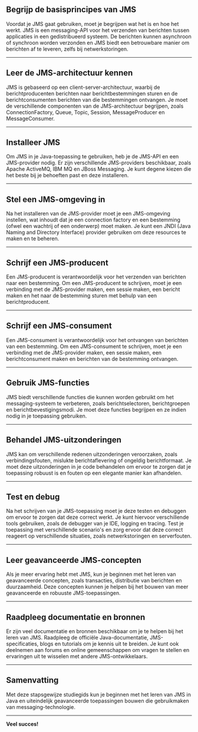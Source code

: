 ## Begrijp de basisprincipes van JMS

Voordat je JMS gaat gebruiken, moet je begrijpen wat het is en hoe het werkt. JMS is een messaging-API voor het verzenden van berichten tussen applicaties in een gedistribueerd systeem. De berichten kunnen asynchroon of synchroon worden verzonden en JMS biedt een betrouwbare manier om berichten af te leveren, zelfs bij netwerkstoringen.
   
---

## Leer de JMS-architectuur kennen

JMS is gebaseerd op een client-server-architectuur, waarbij de berichtproducenten berichten naar berichtbestemmingen sturen en de berichtconsumenten berichten van die bestemmingen ontvangen. Je moet de verschillende componenten van de JMS-architectuur begrijpen, zoals ConnectionFactory, Queue, Topic, Session, MessageProducer en MessageConsumer.

---

## Installeer JMS

Om JMS in je Java-toepassing te gebruiken, heb je de JMS-API en een JMS-provider nodig. Er zijn verschillende JMS-providers beschikbaar, zoals Apache ActiveMQ, IBM MQ en JBoss Messaging. Je kunt degene kiezen die het beste bij je behoeften past en deze installeren.
   
---

## Stel een JMS-omgeving in

Na het installeren van de JMS-provider moet je een JMS-omgeving instellen, wat inhoudt dat je een connection factory en een bestemming (ofwel een wachtrij of een onderwerp) moet maken. Je kunt een JNDI (Java Naming and Directory Interface) provider gebruiken om deze resources te maken en te beheren.
   
---

## Schrijf een JMS-producent

Een JMS-producent is verantwoordelijk voor het verzenden van berichten naar een bestemming. Om een JMS-producent te schrijven, moet je een verbinding met de JMS-provider maken, een sessie maken, een bericht maken en het naar de bestemming sturen met behulp van een berichtproducent.

---

## Schrijf een JMS-consument

Een JMS-consument is verantwoordelijk voor het ontvangen van berichten van een bestemming. Om een JMS-consument te schrijven, moet je een verbinding met de JMS-provider maken, een sessie maken, een berichtconsument maken en berichten van de bestemming ontvangen.

---

## Gebruik JMS-functies

JMS biedt verschillende functies die kunnen worden gebruikt om het messaging-systeem te verbeteren, zoals berichtselectoren, berichtgroepen en berichtbevestigingsmodi. Je moet deze functies begrijpen en ze indien nodig in je toepassing gebruiken.
   
---

## Behandel JMS-uitzonderingen

JMS kan om verschillende redenen uitzonderingen veroorzaken, zoals verbindingsfouten, mislukte berichtaflevering of ongeldig berichtformaat. Je moet deze uitzonderingen in je code behandelen om ervoor te zorgen dat je toepassing robuust is en fouten op een elegante manier kan afhandelen.
   
---

## Test en debug

Na het schrijven van je JMS-toepassing moet je deze testen en debuggen om ervoor te zorgen dat deze correct werkt. Je kunt hiervoor verschillende tools gebruiken, zoals de debugger van je IDE, logging en tracing. Test je toepassing met verschillende scenario's en zorg ervoor dat deze correct reageert op verschillende situaties, zoals netwerkstoringen en serverfouten.

---

## Leer geavanceerde JMS-concepten

Als je meer ervaring hebt met JMS, kun je beginnen met het leren van geavanceerde concepten, zoals transacties, distributie van berichten en duurzaamheid. Deze concepten kunnen je helpen bij het bouwen van meer geavanceerde en robuuste JMS-toepassingen.

---
   
## Raadpleeg documentatie en bronnen

Er zijn veel documentatie en bronnen beschikbaar om je te helpen bij het leren van JMS. Raadpleeg de officiële Java-documentatie, JMS-specificaties, blogs en tutorials om je kennis uit te breiden. Je kunt ook deelnemen aan forums en online gemeenschappen om vragen te stellen en ervaringen uit te wisselen met andere JMS-ontwikkelaars.

---

## Samenvatting

Met deze stapsgewijze studiegids kun je beginnen met het leren van JMS in Java en uiteindelijk geavanceerde toepassingen bouwen die gebruikmaken van messaging-technologie. 

---

**Veel succes!**